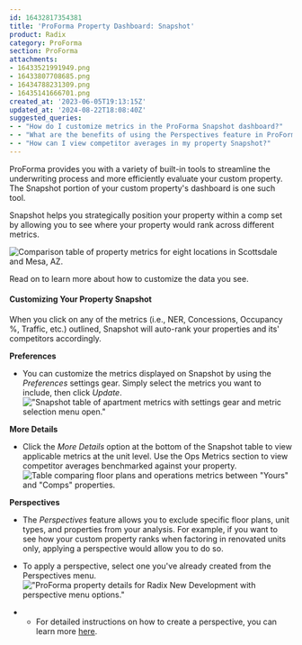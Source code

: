 ```yaml
---
id: 16432817354381
title: 'ProForma Property Dashboard: Snapshot'
product: Radix
category: ProForma
section: ProForma
attachments:
- 16433521991949.png
- 16433807708685.png
- 16434788231309.png
- 16435141666701.png
created_at: '2023-06-05T19:13:15Z'
updated_at: '2024-08-22T18:08:40Z'
suggested_queries:
- - "How do I customize metrics in the ProForma Snapshot dashboard?"
- - "What are the benefits of using the Perspectives feature in ProForma?"
- - "How can I view competitor averages in my property Snapshot?"
---
```

ProForma provides you with a variety of built-in tools to streamline the underwriting process and more efficiently evaluate your custom property. The Snapshot portion of your custom property's dashboard is one such tool. 

Snapshot helps you strategically position your property within a comp set by allowing you to see where your property would rank across different metrics. 

![Comparison table of property metrics for eight locations in Scottsdale and Mesa, AZ.](attachments/16433521991949.png)

Read on to learn more about how to customize the data you see. 

#### Customizing Your Property Snapshot

When you click on any of the metrics (i.e., NER, Concessions, Occupancy %, Traffic, etc.) outlined, Snapshot will auto-rank your properties and its' competitors accordingly. 

**Preferences**

* You can customize the metrics displayed on Snapshot by using the *Preferences* settings gear. Simply select the metrics you want to include, then click *Update*. !["Snapshot table of apartment metrics with settings gear and metric selection menu open."](attachments/16433807708685.png)

**More Details**

* Click the *More Details* option at the bottom of the Snapshot table to view applicable metrics at the unit level. Use the Ops Metrics section to view competitor averages benchmarked against your property.![Table comparing floor plans and operations metrics between "Yours" and "Comps" properties.](attachments/16434788231309.png)

**Perspectives**

* The *Perspectives* feature allows you to exclude specific floor plans, unit types, and properties from your analysis. For example, if you want to see how your custom property ranks when factoring in renovated units only, applying a perspective would allow you to do so.
* To apply a perspective, select one you've already created from the Perspectives menu.  !["ProForma property details for Radix New Development with perspective menu options."](attachments/16435141666701.png)

* + For detailed instructions on how to create a perspective, you can learn more [here](https://help.radix.com/hc/en-us/articles/7313516628749).